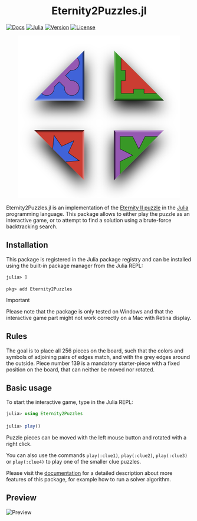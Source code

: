 <p>
  <h1 align="center">Eternity2Puzzles.jl</h1>
</p>

[![Docs](https://img.shields.io/badge/docs-dev-blue.svg)](https://jwortmann.github.io/Eternity2Puzzles.jl/)
[![Julia](https://img.shields.io/badge/Julia-1.10%2B-9558b2.svg)](https://julialang.org/)
[![Version](https://juliahub.com/docs/General/Eternity2Puzzles/stable/version.svg)](https://juliahub.com/ui/Packages/General/Eternity2Puzzles)
[![License](https://img.shields.io/github/license/jwortmann/Eternity2Puzzles.jl)](https://github.com/jwortmann/Eternity2Puzzles.jl/blob/main/LICENSE)

<p align="center">
  <img src="svg/logo.svg">
</p>

Eternity2Puzzles.jl is an implementation of the [Eternity II puzzle](https://en.wikipedia.org/wiki/Eternity_II_puzzle) in the [Julia](https://julialang.org/) programming language.
This package allows to either play the puzzle as an interactive game, or to attempt to find a solution using a brute-force backtracking search.


## Installation

This package is registered in the Julia package registry and can be installed using the built-in package manager from the Julia REPL:

```
julia> ]

pkg> add Eternity2Puzzles
```

> [!IMPORTANT]
> Please note that the package is only tested on Windows and that the interactive game part might not work correctly on a Mac with Retina display.


## Rules

The goal is to place all 256 pieces on the board, such that the colors and symbols of adjoining pairs of edges match, and with the grey edges around the outside.
Piece number 139 is a mandatory starter-piece with a fixed position on the board, that can neither be moved nor rotated.


## Basic usage

To start the interactive game, type in the Julia REPL:

```julia
julia> using Eternity2Puzzles

julia> play()
```

Puzzle pieces can be moved with the left mouse button and rotated with a right click.

You can also use the commands `play(:clue1)`, `play(:clue2)`, `play(:clue3)` or `play(:clue4)` to play one of the smaller clue puzzles.

Please visit the [documentation](https://jwortmann.github.io/Eternity2Puzzles.jl/) for a detailed description about more features of this package, for example how to run a solver algorithm.


## Preview

![Preview](img/preview.png)
